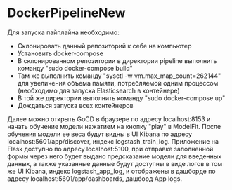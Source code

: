 # DockerPipelineNew

Для запуска пайплайна необходимо:
* Склонировать данный репозиторий к себе на компьютер
* Установить docker-compose
* В склонированном репозитории в директории pipeline выполнить команду "sudo docker-compose build"
* Там же выполнить команду "sysctl -w vm.max_map_count=262144" для увеличения объема памяти, потребляемой одним процессом (необходимо для запуска Elasticsearch в контейнере)
* В той же директории выполнить команду "sudo docker-compose up"
* Дождаться запуска всех контейнеров

Далее можно открыть GoCD в браузере по адресу localhost:8153 и начать обучение модели нажатием на кнопку "play" в ModelFit. После обучения модели ее веса будут видны в UI Kibana по адресу localhost:5601/app/discover, индекс logstash_train_log. Приложение на Flask доступно по адресу localhost:5100, при отправке заполненной формы через него будет выдано предсказание модели для введенных данных, а также указанные данные будут доступны в виде логов в том же UI Kibana, индекс logstash_app_log, и отображены в дашборде по адресу localhost:5601/app/dashboards, дашборд App logs. 
